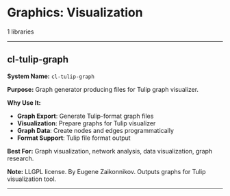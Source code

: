 # Graphics: Visualization

1 libraries

---

## cl-tulip-graph

**System Name:** `cl-tulip-graph`

**Purpose:** Graph generator producing files for Tulip graph visualizer.

**Why Use It:**
- **Graph Export**: Generate Tulip-format graph files
- **Visualization**: Prepare graphs for Tulip visualizer
- **Graph Data**: Create nodes and edges programmatically
- **Format Support**: Tulip file format output

**Best For:** Graph visualization, network analysis, data visualization, graph research.

**Note:** LLGPL license. By Eugene Zaikonnikov. Outputs graphs for Tulip visualization tool.

---


